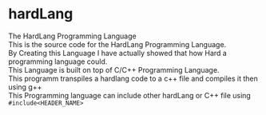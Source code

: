 # hardLang
The HardLang Programming Language
<br>
This is the source code for the HardLang Programming Language.<br>
By Creating this Language I have actually showed that how Hard a programming language could.<br>
This Language is built on top of C/C++ Programming Language.<br>
This programm transpiles a hardlang code to a c++ file and compiles it then using g++<br>
This Programming language can include other hardLang or C++ file using `#include<HEADER_NAME>`<br>
